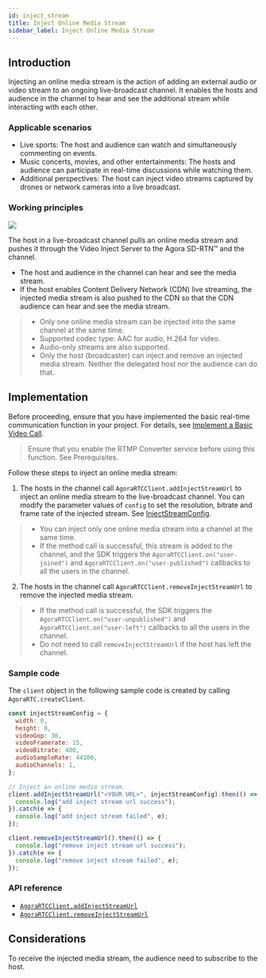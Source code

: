 ```yaml
---
id: inject_stream
title: Inject Online Media Stream
sidebar_label: Inject Online Media Stream
---
```

## Introduction
Injecting an online media stream is the action of adding an external audio or video stream to an ongoing live-broadcast channel. It enables the hosts and audience in the channel to hear and see the additional stream while interacting with each other.

### Applicable scenarios
- Live sports: The host and audience can watch and simultaneously commenting on events.
- Music concerts, movies, and other entertainments: The hosts and audience can participate in real-time discussions while watching them.
- Additional perspectives: The host can inject video streams captured by drones or network cameras into a live broadcast.

### Working principles

![](assets-en/inject-online-media-stream-en.png)

The host in a live-broadcast channel pulls an online media stream and pushes it through the Video Inject Server to the Agora SD-RTN™ and the channel.

- The host and audience in the channel can hear and see the media stream.
- If the host enables Content Delivery Network (CDN) live streaming, the injected media stream is also pushed to the CDN so that the CDN audience can hear and see the media stream.

> - Only one online media stream can be injected into the same channel at the same time.
> - Supported codec type: AAC for audio, H.264 for video.
> - Audio-only streams are also supported.
> - Only the host (broadcaster) can inject and remove an injected media stream. Neither the delegated host nor the audience can do that.

## Implementation

Before proceeding, ensure that you have implemented the basic real-time communication function in your project. For details, see [Implement a Basic Video Call](basic_call.md).

> Ensure that you enable the RTMP Converter service before using this function. See Prerequisites.

Follow these steps to inject an online media stream:
1. The hosts in the channel call `AgoraRTCClient.addInjectStreamUrl` to inject an online media stream to the live-broadcast channel. You can modify the parameter values of `config` to set the resolution, bitrate and frame rate of the injected stream. See [InjectStreamConfig](/api/en/interfaces/injectstreamconfig.html).

> - You can inject only one online media stream into a channel at the same time.
> - If the method call is successful, this stream is added to the channel, and the SDK triggers the `AgoraRTCClient.on("user-joined")` and `AgoraRTCClient.on("user-published")` callbacks to all the users in the channel.

2. The hosts in the channel call `AgoraRTCClient.removeInjectStreamUrl` to remove the injected media stream.

> - If the method call is successful, the SDK triggers the `AgoraRTCClient.on("user-unpublished")` and `AgoraRTCClient.on("user-left")` callbacks to all the users in the channel.
> - Do not need to call `removeInjectStreamUrl` if the host has left the channel.

### Sample code
The `client` object in the following sample code is created by calling `AgoraRTC.createClient`.

```js
const injectStreamConfig = {
  width: 0,
  height: 0,
  videoGop: 30,
  videoFramerate: 15,
  videoBitrate: 400,
  audioSampleRate: 44100,
  audioChannels: 1,
};

// Inject an online media stream.
client.addInjectStreamUrl("<YOUR URL>", injectStreamConfig).then(() => {
  console.log("add inject stream url success");
}).catch(e => {
  console.log("add inject stream failed", e);
});

client.removeInjectStreamUrl().then(() => {
  console.log("remove inject stream url success");
}).catch(e => {
  console.log("remove inject stream failed", e);
});
```

### API reference
- [`AgoraRTCClient.addInjectStreamUrl`](/api/en/interfaces/iagorartcclient.html#addinjectstreamurl)
- [`AgoraRTCClient.removeInjectStreamUrl`](/api/en/interfaces/iagorartcclient.html#removeinjectstreamurl)

## Considerations
To receive the injected media stream, the audience need to subscribe to the host.